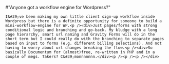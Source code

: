 #"Anyone got a workflow engine for Wordpress?"


    I&#39;ve been making my own little client sign-up workflow inside Wordpress but there is a definite opportunity for someone to build a mini-workflow-engine for WP.<p /><div>Just pages/forms with strong conditional logic and branching and go-back. My kludge with a long page hierarchy, smart url naming and Gravity Forms will do in the short term but I could really do with the branching to separate pages based on input to forms (e.g. different billing selections). And not having to worry about url changes breaking the flow.<p /><div>So basically Documentum for (almost)free, re-written in PHP and in a couple of megs. Takers? C&#39;monnnnnnn.</div><p /><p /><p /></div>
  
